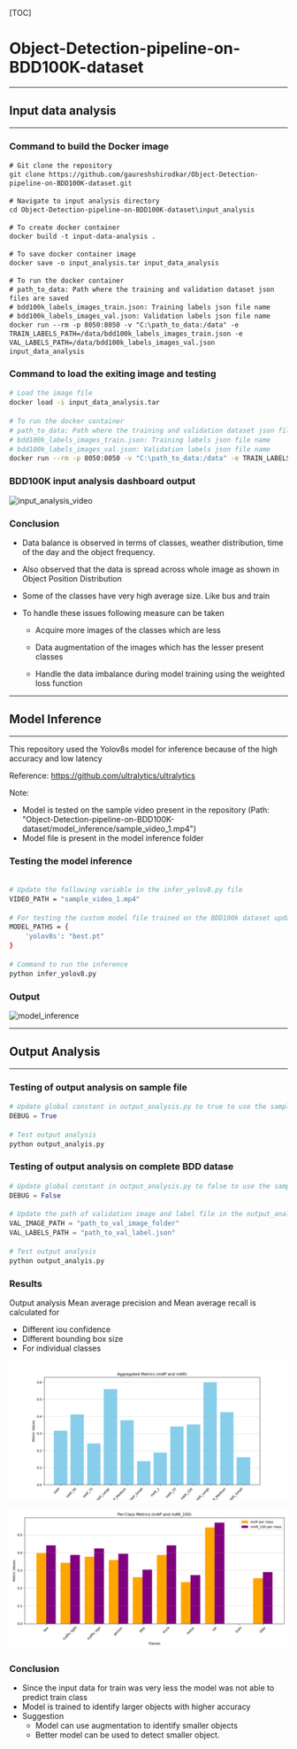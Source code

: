 

[TOC]



# Object-Detection-pipeline-on-BDD100K-dataset



---

## Input data analysis

---



### Command to build the Docker image

```shell
# Git clone the repository
git clone https://github.com/gaureshshirodkar/Object-Detection-pipeline-on-BDD100K-dataset.git

# Navigate to input analysis directory
cd Object-Detection-pipeline-on-BDD100K-dataset\input_analysis

# To create docker container 
docker build -t input-data-analysis .

# To save docker container image
docker save -o input_analysis.tar input_data_analysis

# To run the docker container
# path_to_data: Path where the training and validation dataset json files are saved
# bdd100k_labels_images_train.json: Training labels json file name
# bdd100k_labels_images_val.json: Validation labels json file name
docker run --rm -p 8050:8050 -v "C:\path_to_data:/data" -e TRAIN_LABELS_PATH=/data/bdd100k_labels_images_train.json -e VAL_LABELS_PATH=/data/bdd100k_labels_images_val.json input_data_analysis
```



### Command to load the exiting image and testing

```sh
# Load the image file
docker load -i input_data_analysis.tar

# To run the docker container
# path_to_data: Path where the training and validation dataset json files are saved
# bdd100k_labels_images_train.json: Training labels json file name
# bdd100k_labels_images_val.json: Validation labels json file name
docker run --rm -p 8050:8050 -v "C:\path_to_data:/data" -e TRAIN_LABELS_PATH=/data/bdd100k_labels_images_train.json -e VAL_LABELS_PATH=/data/bdd100k_labels_images_val.json input_data_analysis
```



### BDD100K input analysis dashboard output

![input_analysis_video](utils/input_analysis_video.gif)





### Conclusion

- Data balance is observed in terms of classes, weather distribution, time of the day and the object frequency.

- Also observed that the data is spread across whole image as shown in Object Position Distribution

- Some of the classes have very high average size. Like bus and train

- To handle these issues following measure can be taken

  - Acquire more images of the classes which are less

  - Data augmentation of the images which has the lesser present classes

  - Handle the data imbalance during model training using the weighted loss function

    





---

## Model Inference

---

This repository used the Yolov8s model for inference because of the high accuracy and low latency

Reference:  https://github.com/ultralytics/ultralytics

Note: 

- Model is tested on the sample video present in the repository (Path: "Object-Detection-pipeline-on-BDD100K-dataset/model_inference/sample_video_1.mp4")
- Model file is present in the model inference folder



### Testing the model inference

```sh

# Update the following variable in the infer_yolov8.py file
VIDEO_PATH = "sample_video_1.mp4"

# For testing the custom model file trained on the BDD100k dataset update the below dictionary
MODEL_PATHS = {
    'yolov8s': "best.pt"
}

# Command to run the inference
python infer_yolov8.py

```



### Output 

![model_inference](utils/model_inference.gif)



---

## Output Analysis

----



### Testing of output analysis on sample file

```python
# Update global constant in output_analysis.py to true to use the sample file
DEBUG = True

# Test output analysis
python output_analyis.py
```



### Testing of output analysis on complete BDD datase

```python
# Update global constant in output_analysis.py to false to use the sample file
DEBUG = False

# Update the path of validation image and label file in the output_analysis.py file
VAL_IMAGE_PATH = "path_to_val_image_folder"
VAL_LABELS_PATH = "path_to_val_label.json"

# Test output analysis
python output_analyis.py
```



### Results

 Output analysis Mean average precision and Mean average recall is calculated for

- Different iou confidence
- Different bounding box size
- For individual classes

![Aggregated_metrics](output_analysis/Aggregated_metrics.png)



![per_class_metrics](output_analysis/per_class_metrics.png)

### Conclusion

- Since the input data for train was very less the model was not able to predict train class
- Model is trained to identify larger objects with higher accuracy
- Suggestion
  - Model can use augmentation to identify smaller objects 
  - Better model can be used to detect smaller object. 
